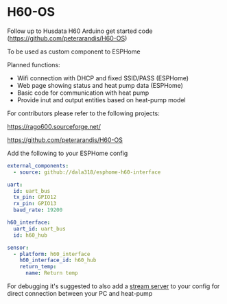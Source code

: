 # H60-OS
Follow up to Husdata H60 Arduino get started code (https://github.com/peterarandis/H60-OS)

To be used as custom component to ESPHome

Planned functions:
  - Wifi connection with DHCP and fixed SSID/PASS (ESPHome)
  - Web page showing status and heat pump data (ESPHome)
  - Basic code for communication with heat pump
  - Provide inut and output entities based on heat-pump model

For contributors please refer to the following projects:

https://rago600.sourceforge.net/

https://github.com/peterarandis/H60-OS

Add the following to your ESPHome config

```yaml
external_components:
  - source: github://dala318/esphome-h60-interface

uart:
  id: uart_bus
  tx_pin: GPIO12
  rx_pin: GPIO13
  baud_rate: 19200

h60_interface:
  uart_id: uart_bus
  id: h60_hub

sensor:
  - platform: h60_interface
    h60_interface_id: h60_hub
    return_temp:
      name: Return temp
```

For debugging it's suggested to also add a [stream server](https://github.com/oxan/esphome-stream-server) to your config for direct connection between your PC and heat-pump
